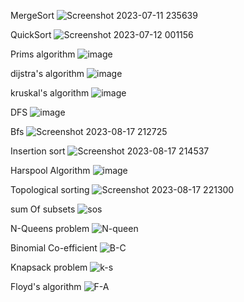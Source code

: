MergeSort
![Screenshot 2023-07-11 235639](https://github.com/chetansy08/CHETAN1BM22AI401/assets/137137686/3b22ee87-ceb7-468b-85e5-72b8d906ec2b)


QuickSort
![Screenshot 2023-07-12 001156](https://github.com/chetansy08/CHETAN1BM22AI401/assets/137137686/7b4993ed-ef8a-41af-aeb1-9c871b77bd92)


Prims algorithm
![image](https://github.com/chetansy08/CHETAN1BM22AI401/assets/137137686/4f3005db-90fd-4747-b81d-f9995a4fe327)

dijstra's  algorithm
![image](https://github.com/chetansy08/CHETAN1BM22AI401/assets/137137686/1459cc57-98dc-49a5-99ca-992834bd87c3)

kruskal's algorithm 
![image](https://github.com/chetansy08/CHETAN1BM22AI401/assets/137137686/ba083efd-dfb3-4995-aaca-b7ad6c3844e2)


DFS
![image](https://github.com/chetansy08/CHETAN1BM22AI401/assets/137137686/fadf3ee9-bbc4-4ba0-be88-65193d4bfe76)

Bfs
![Screenshot 2023-08-17 212725](https://github.com/chetansy08/CHETAN1BM22AI401/assets/137137686/a743bb68-8fce-4bad-9433-9a31223b92c0)

Insertion sort
![Screenshot 2023-08-17 214537](https://github.com/chetansy08/CHETAN1BM22AI401/assets/137137686/bfc0e954-3bb4-47c3-bd4f-ac44c08b5e81)

Harspool Algorithm
![image](https://github.com/chetansy08/CHETAN1BM22AI401/assets/137137686/12121645-3c82-4303-bfbd-c3e5bfb61e6b)

Topological sorting
![Screenshot 2023-08-17 221300](https://github.com/chetansy08/CHETAN1BM22AI401/assets/137137686/078cc19f-1690-41b8-becf-f902589b790b)

sum Of subsets
![sos](https://github.com/chetansy08/CHETAN1BM22AI401/assets/137137686/c11bcd9c-e05c-4e71-b874-5b3ac9af8fe0)

N-Queens problem
![N-queen](https://github.com/chetansy08/CHETAN1BM22AI401/assets/137137686/e54daead-f8cd-4098-a950-57db128b4516)

Binomial Co-efficient
![B-C](https://github.com/chetansy08/CHETAN1BM22AI401/assets/137137686/dea0de73-a8d7-4ead-8b2d-6d82789688c0)

Knapsack problem
![k-s](https://github.com/chetansy08/CHETAN1BM22AI401/assets/137137686/0fd3c33d-d677-4f67-b60a-61b42282e8f0)

Floyd's algorithm
![F-A](https://github.com/chetansy08/CHETAN1BM22AI401/assets/137137686/cf7ddb37-c5bf-4437-b20e-ff2a878b619a)
